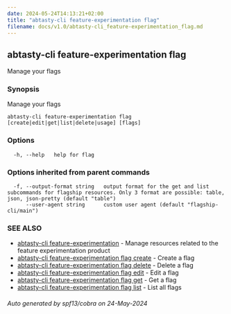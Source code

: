```yaml
---
date: 2024-05-24T14:13:21+02:00
title: "abtasty-cli feature-experimentation flag"
filename: docs/v1.0/abtasty-cli_feature-experimentation_flag.md
---
```

## abtasty-cli feature-experimentation flag

Manage your flags

### Synopsis

Manage your flags

```
abtasty-cli feature-experimentation flag [create|edit|get|list|delete|usage] [flags]
```

### Options

```
  -h, --help   help for flag
```

### Options inherited from parent commands

```
  -f, --output-format string   output format for the get and list subcommands for flagship resources. Only 3 format are possible: table, json, json-pretty (default "table")
      --user-agent string      custom user agent (default "flagship-cli/main")
```

### SEE ALSO

* [abtasty-cli feature-experimentation](/docs/v1.0/abtasty-cli_feature-experimentation.md)	 - Manage resources related to the feature experimentation product
* [abtasty-cli feature-experimentation flag create](/docs/v1.0/abtasty-cli_feature-experimentation_flag_create.md)	 - Create a flag
* [abtasty-cli feature-experimentation flag delete](/docs/v1.0/abtasty-cli_feature-experimentation_flag_delete.md)	 - Delete a flag
* [abtasty-cli feature-experimentation flag edit](/docs/v1.0/abtasty-cli_feature-experimentation_flag_edit.md)	 - Edit a flag
* [abtasty-cli feature-experimentation flag get](/docs/v1.0/abtasty-cli_feature-experimentation_flag_get.md)	 - Get a flag
* [abtasty-cli feature-experimentation flag list](/docs/v1.0/abtasty-cli_feature-experimentation_flag_list.md)	 - List all flags

###### Auto generated by spf13/cobra on 24-May-2024
